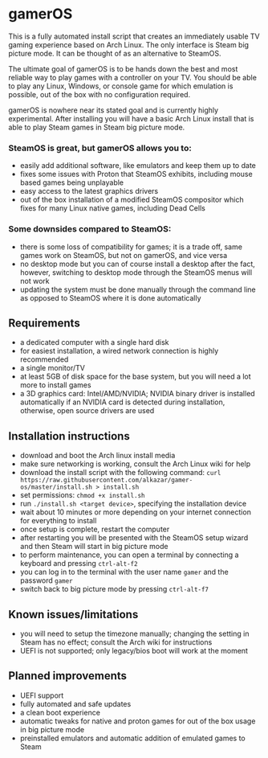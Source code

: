 # gamerOS

This is a fully automated install script that creates an immediately usable TV gaming experience based on Arch Linux. The only interface is Steam big picture mode.
It can be thought of as an alternative to SteamOS.

The ultimate goal of gamerOS is to be hands down the best and most reliable way to play games with a controller on your TV. You should be able to play any Linux, Windows, or console game for which emulation is possible, out of the box with no configuration required.

gamerOS is nowhere near its stated goal and is currently highly experimental. After installing you will have a basic Arch Linux install that is able to play Steam games in Steam big picture mode.

### SteamOS is great, but gamerOS allows you to:
 - easily add additional software, like emulators and keep them up to date
 - fixes some issues with Proton that SteamOS exhibits, including mouse based games being unplayable
 - easy access to the latest graphics drivers
 - out of the box installation of a modified SteamOS compositor which fixes for many Linux native games, including Dead Cells

### Some downsides compared to SteamOS:
 - there is some loss of compatibility for games; it is a trade off, same games work on SteamOS, but not on gamerOS, and vice versa
 - no desktop mode but you can of course install a desktop after the fact, however, switching to desktop mode through the SteamOS menus will not work
 - updating the system must be done manually through the command line as opposed to SteamOS where it is done automatically

## Requirements
 - a dedicated computer with a single hard disk
 - for easiest installation, a wired network connection is highly recommended
 - a single monitor/TV
 - at least 5GB of disk space for the base system, but you will need a lot more to install games
 - a 3D graphics card: Intel/AMD/NVIDIA; NVIDIA binary driver is installed automatically if an NVIDIA card is detected during installation, otherwise, open source drivers are used

## Installation instructions
 - download and boot the Arch linux install media
 - make sure networking is working, consult the Arch Linux wiki for help
 - download the install script with the following command:
	`curl https://raw.githubusercontent.com/alkazar/gamer-os/master/install.sh > install.sh`
 - set permissions: `chmod +x install.sh`
 - run `./install.sh <target device>`, specifying the installation device
 - wait about 10 minutes or more depending on your internet connection for everything to install
 - once setup is complete, restart the computer
 - after restarting you will be presented with the SteamOS setup wizard and then Steam will start in big picture mode
 - to perform maintenance, you can open a terminal by connecting a keyboard and pressing `ctrl-alt-f2`
 - you can log in to the terminal with the user name `gamer` and the password `gamer`
 - switch back to big picture mode by pressing `ctrl-alt-f7`

## Known issues/limitations
 - you will need to setup the timezone manually; changing the setting in Steam has no effect; consult the Arch wiki for instructions
 - UEFI is not supported; only legacy/bios boot will work at the moment

## Planned improvements
 - UEFI support
 - fully automated and safe updates
 - a clean boot experience
 - automatic tweaks for native and proton games for out of the box usage in big picture mode
 - preinstalled emulators and automatic addition of emulated games to Steam

